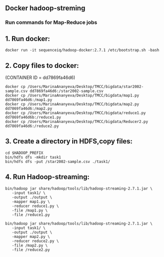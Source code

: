 ## Docker hadoop-streming 
### Run commands for Map-Reduce jobs

## 1. Run docker:
```
docker run -it sequenceiq/hadoop-docker:2.7.1 /etc/bootstrap.sh -bash
 ```
## 2. Copy files to docker:
(CONTAINER ID = dd7869fa46d6)
```
docker cp /Users/MarinaAnanyeva/Desktop/ТМСС/bigdata/star2002-sample.csv dd7869fa46d6:/star2002-sample.csv  
docker cp /Users/MarinaAnanyeva/Desktop/ТМСС/bigdata/map1.py dd7869fa46d6:/map1.py 
docker cp /Users/MarinaAnanyeva/Desktop/ТМСС/bigdata/map2.py dd7869fa46d6:/map2.py
docker cp /Users/MarinaAnanyeva/Desktop/ТМСС/bigdata/reduce1.py dd7869fa46d6b:/reduce1.py
docker cp /Users/MarinaAnanyeva/Desktop/ТМСС/bigdata/Reducer2.py dd7869fa46d6:/reduce2.py
 ```
## 3. Create a directory in HDFS,copy files: 
```
cd $HADOOP_PREFIX
bin/hdfs dfs -mkdir task1
bin/hdfs dfs -put /star2002-sample.csv ./task1/
 ```
 
## 4. Run Hadoop-streaming:
 ```
bin/hadoop jar share/hadoop/tools/lib/hadoop-streaming-2.7.1.jar \
    -input task1/ \
    -output ./output \
    -mapper map1.py \
    -reducer reduce1.py \
    -file /map1.py \
    -file /reduce1.py
 
 bin/hadoop jar share/hadoop/tools/lib/hadoop-streaming-2.7.1.jar \
    -input task1/ \
    -output ./output \
    -mapper map2.py \
    -reducer reduce2.py \
    -file /map2.py \
    -file /reduce2.py
 ```
